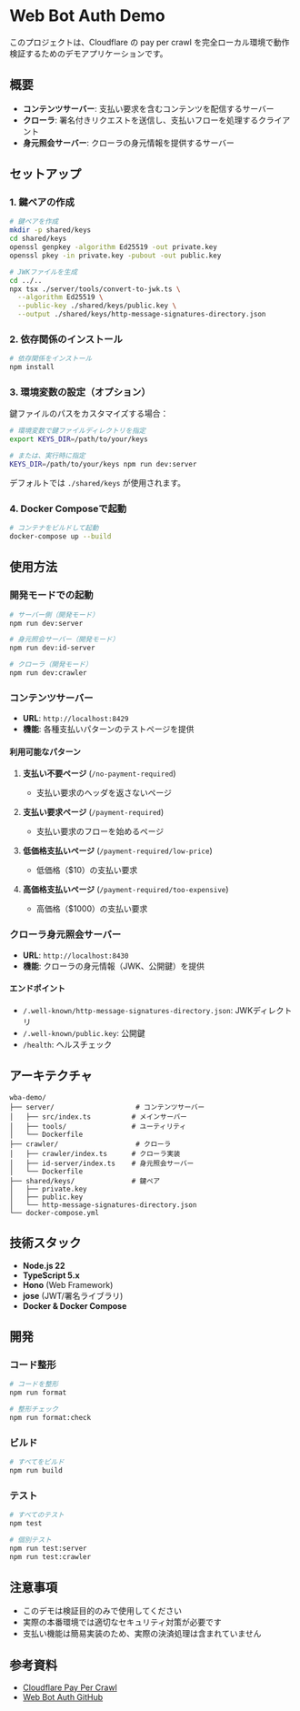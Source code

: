 # Web Bot Auth Demo

このプロジェクトは、Cloudflare の pay per crawl を完全ローカル環境で動作検証するためのデモアプリケーションです。

## 概要

- **コンテンツサーバー**: 支払い要求を含むコンテンツを配信するサーバー
- **クローラ**: 署名付きリクエストを送信し、支払いフローを処理するクライアント
- **身元照会サーバー**: クローラの身元情報を提供するサーバー

## セットアップ

### 1. 鍵ペアの作成

```bash
# 鍵ペアを作成
mkdir -p shared/keys
cd shared/keys
openssl genpkey -algorithm Ed25519 -out private.key
openssl pkey -in private.key -pubout -out public.key

# JWKファイルを生成
cd ../..
npx tsx ./server/tools/convert-to-jwk.ts \
  --algorithm Ed25519 \
  --public-key ./shared/keys/public.key \
  --output ./shared/keys/http-message-signatures-directory.json
```

### 2. 依存関係のインストール

```bash
# 依存関係をインストール
npm install
```

### 3. 環境変数の設定（オプション）

鍵ファイルのパスをカスタマイズする場合：

```bash
# 環境変数で鍵ファイルディレクトリを指定
export KEYS_DIR=/path/to/your/keys

# または、実行時に指定
KEYS_DIR=/path/to/your/keys npm run dev:server
```

デフォルトでは `./shared/keys` が使用されます。

### 4. Docker Composeで起動

```bash
# コンテナをビルドして起動
docker-compose up --build
```

## 使用方法

### 開発モードでの起動

```bash
# サーバー側（開発モード）
npm run dev:server

# 身元照会サーバー（開発モード）
npm run dev:id-server

# クローラ（開発モード）
npm run dev:crawler
```

### コンテンツサーバー

- **URL**: `http://localhost:8429`
- **機能**: 各種支払いパターンのテストページを提供

#### 利用可能なパターン

1. **支払い不要ページ** (`/no-payment-required`)
   - 支払い要求のヘッダを返さないページ

2. **支払い要求ページ** (`/payment-required`)
   - 支払い要求のフローを始めるページ

3. **低価格支払いページ** (`/payment-required/low-price`)
   - 低価格（$10）の支払い要求

4. **高価格支払いページ** (`/payment-required/too-expensive`)
   - 高価格（$1000）の支払い要求

### クローラ身元照会サーバー

- **URL**: `http://localhost:8430`
- **機能**: クローラの身元情報（JWK、公開鍵）を提供

#### エンドポイント

- `/.well-known/http-message-signatures-directory.json`: JWKディレクトリ
- `/.well-known/public.key`: 公開鍵
- `/health`: ヘルスチェック

## アーキテクチャ

```plain
wba-demo/
├── server/                    # コンテンツサーバー
│   ├── src/index.ts          # メインサーバー
│   ├── tools/                # ユーティリティ
│   └── Dockerfile
├── crawler/                   # クローラ
│   ├── crawler/index.ts      # クローラ実装
│   ├── id-server/index.ts    # 身元照会サーバー
│   └── Dockerfile
├── shared/keys/              # 鍵ペア
│   ├── private.key
│   ├── public.key
│   └── http-message-signatures-directory.json
└── docker-compose.yml
```

## 技術スタック

- **Node.js 22**
- **TypeScript 5.x**
- **Hono** (Web Framework)
- **jose** (JWT/署名ライブラリ)
- **Docker & Docker Compose**

## 開発

### コード整形

```bash
# コードを整形
npm run format

# 整形チェック
npm run format:check
```

### ビルド

```bash
# すべてをビルド
npm run build
```

### テスト

```bash
# すべてのテスト
npm test

# 個別テスト
npm run test:server
npm run test:crawler
```

## 注意事項

- このデモは検証目的のみで使用してください
- 実際の本番環境では適切なセキュリティ対策が必要です
- 支払い機能は簡易実装のため、実際の決済処理は含まれていません

## 参考資料

- [Cloudflare Pay Per Crawl](https://blog.cloudflare.com/introducing-pay-per-crawl/)
- [Web Bot Auth GitHub](https://github.com/cloudflare/web-bot-auth)
